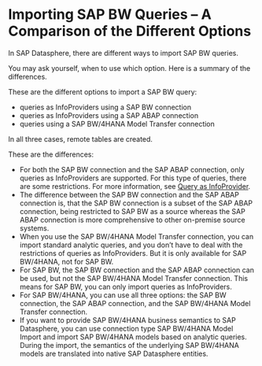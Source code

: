 <!-- loioc87d4b769d37410da697813034460a3d -->

# Importing SAP BW Queries – A Comparison of the Different Options

In SAP Datasphere, there are different ways to import SAP BW queries.

You may ask yourself, when to use which option. Here is a summary of the differences.

These are the different options to import a SAP BW query:

-   queries as InfoProviders using a SAP BW connection
-   queries as InfoProviders using a SAP ABAP connection
-   queries using a SAP BW/4HANA Model Transfer connection

In all three cases, remote tables are created.

These are the differences:

-   For both the SAP BW connection and the SAP ABAP connection, only queries as InfoProviders are supported. For this type of queries, there are some restrictions. For more information, see [Query as InfoProvider](https://help.sap.com/viewer/107a6e8a38b74ede94c833ca3b7b6f51/2021.00/en-US/4bc347cd494650e9e10000000a15822b.html).
-   The difference between the SAP BW connection and the SAP ABAP connection is, that the SAP BW connection is a subset of the SAP ABAP connection, being restricted to SAP BW as a source whereas the SAP ABAP connection is more comprehensive to other on-premise source systems.
-   When you use the SAP BW/4HANA Model Transfer connection, you can import standard analytic queries, and you don’t have to deal with the restrictions of queries as InfoProviders. But it is only available for SAP BW/4HANA, not for SAP BW.
-   For SAP BW, the SAP BW connection and the SAP ABAP connection can be used, but not the SAP BW/4HANA Model Transfer connection. This means for SAP BW, you can only import queries as InfoProviders.
-   For SAP BW/4HANA, you can use all three options: the SAP BW connection, the SAP ABAP connection, and the SAP BW/4HANA Model Transfer connection.
-   If you want to provide SAP BW/4HANA business semantics to SAP Datasphere, you can use connection type SAP BW/4HANA Model Import and import SAP BW/4HANA models based on analytic queries. During the import, the semantics of the underlying SAP BW/4HANA models are translated into native SAP Datasphere entities.

